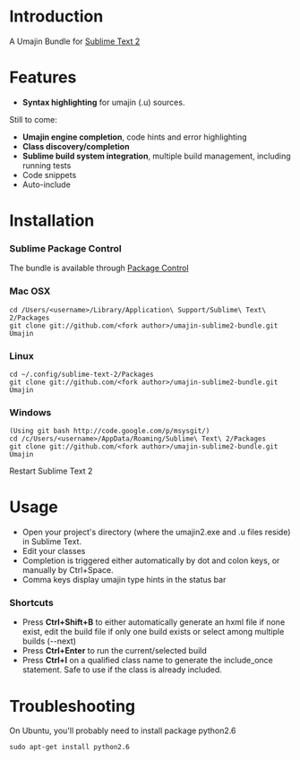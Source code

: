 # Introduction
A Umajin Bundle for [Sublime Text 2](http://www.sublimetext.com/2)

# Features

 - **Syntax highlighting** for umajin (.u) sources.

Still to come:

 - **Umajin engine completion**, code hints and error highlighting
 - **Class discovery/completion**
 - **Sublime build system integration**, multiple build management, including running tests
 - Code snippets
 - Auto-include

# Installation

### Sublime Package Control
The bundle is available through [Package Control](http://wbond.net/sublime_packages/package_control)

### Mac OSX
    cd /Users/<username>/Library/Application\ Support/Sublime\ Text\ 2/Packages
    git clone git://github.com/<fork author>/umajin-sublime2-bundle.git Umajin
### Linux
    cd ~/.config/sublime-text-2/Packages
    git clone git://github.com/<fork author>/umajin-sublime2-bundle.git Umajin
### Windows
    (Using git bash http://code.google.com/p/msysgit/)
    cd /c/Users/<username>/AppData/Roaming/Sublime\ Text\ 2/Packages
    git clone git://github.com/<fork author>/umajin-sublime2-bundle.git Umajin

Restart Sublime Text 2

# Usage

 - Open your project's directory (where the umajin2.exe and .u files reside) in Sublime Text.
 - Edit your classes
 - Completion is triggered either automatically by dot and colon keys, or manually by Ctrl+Space.
 - Comma keys display umajin type hints in the status bar

### Shortcuts

 - Press **Ctrl+Shift+B** to either automatically generate an hxml file if none exist, edit the build file if only one build exists or select among multiple builds (--next)
 - Press **Ctrl+Enter** to run the current/selected build
 - Press **Ctrl+I** on a qualified class name to generate the include_once statement. Safe to use if the class is already included.

# Troubleshooting

On Ubuntu, you'll probably need to install package python2.6

    sudo apt-get install python2.6


